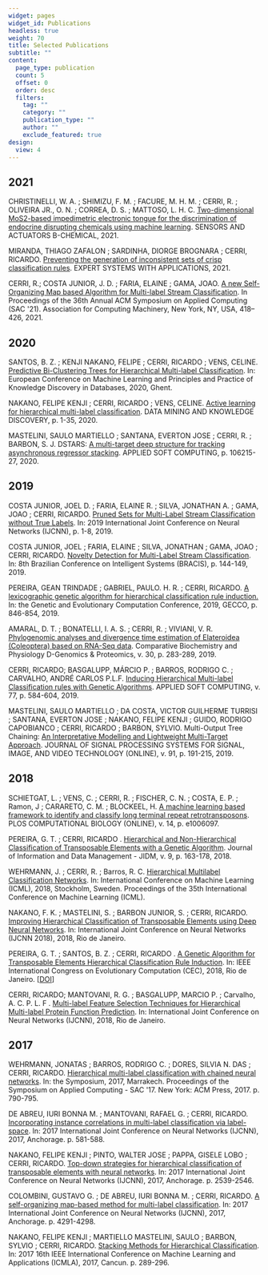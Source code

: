 ```yaml
---
widget: pages
widget_id: Publications
headless: true
weight: 70
title: Selected Publications
subtitle: ""
content:
  page_type: publication
  count: 5
  offset: 0
  order: desc
  filters:
    tag: ""
    category: ""
    publication_type: ""
    author: ""
    exclude_featured: true
design:
  view: 4
---
```

## 2021

CHRISTINELLI, W. A. ; SHIMIZU, F. M. ; FACURE, M. H. M. ; CERRI, R. ; OLIVEIRA JR., O. N. ; CORREA, D. S. ; MATTOSO, L. H. C. [Two-dimensional MoS2-based impedimetric electronic tongue for the discrimination of endocrine disrupting chemicals using machine learning](https://doi.org/10.1016/j.snb.2021.129696). SENSORS AND ACTUATORS B-CHEMICAL, 2021.

MIRANDA, THIAGO ZAFALON ; SARDINHA, DIORGE BROGNARA ; CERRI, RICARDO. [Preventing the generation of inconsistent sets of crisp classification rules](https://doi.org/10.1016/j.eswa.2020.113811). EXPERT SYSTEMS WITH APPLICATIONS, 2021.

CERRI, R.; COSTA JUNIOR, J. D. ; FARIA, ELAINE ; GAMA, JOAO. [A new Self-Organizing Map based Algorithm for Multi-label Stream Classification](https://doi.org/10.1145/3412841.3441922). In Proceedings of the 36th Annual ACM Symposium on Applied Computing (SAC '21). Association for Computing Machinery, New York, NY, USA, 418–426, 2021.



## 2020

SANTOS, B. Z. ; KENJI NAKANO, FELIPE ; CERRI, RICARDO ; VENS, CELINE. [Predictive Bi-Clustering Trees for Hierarchical Multi-label Classification](http://dx.doi.org/10.1007/978-3-030-67664-3_42). In: European Conference on Machine Learning and Principles and Practice of Knowledge Discovery in Databases, 2020, Ghent.

NAKANO, FELIPE KENJI ; CERRI, RICARDO ; VENS, CELINE. [Active learning for hierarchical multi-label classification](http://dx.doi.org/10.1007/s10618-020-00704-w). DATA MINING AND KNOWLEDGE DISCOVERY, p. 1-35, 2020.

MASTELINI, SAULO MARTIELLO ; SANTANA, EVERTON JOSE ; CERRI, R. ; BARBON, S. J. DSTARS: [A multi-target deep structure for tracking asynchronous regressor stacking](http://dx.doi.org/10.1007/978-3-030-67664-3_42). APPLIED SOFT COMPUTING, p. 106215-27, 2020.



## 2019

COSTA JUNIOR, JOEL D. ; FARIA, ELAINE R. ; SILVA, JONATHAN A. ; GAMA, JOAO ; CERRI, RICARDO. [Pruned Sets for Multi-Label Stream Classification without True Labels](http://dx.doi.org/10.1109/IJCNN.2019.8851788). In: 2019 International Joint Conference on Neural Networks (IJCNN), p. 1-8, 2019.

COSTA JUNIOR, JOEL ; FARIA, ELAINE ; SILVA, JONATHAN ; GAMA, JOAO ; CERRI, RICARDO. [Novelty Detection for Multi-Label Stream Classification](http://dx.doi.org/10.1109/bracis.2019.00034). In: 8th Brazilian Conference on Intelligent Systems (BRACIS), p. 144-149, 2019.

PEREIRA, GEAN TRINDADE ; GABRIEL, PAULO. H. R. ; CERRI, RICARDO. [A lexicographic genetic algorithm for hierarchical classification rule induction.](http://dx.doi.org/10.1145/3321707.3321863) In: the Genetic and Evolutionary Computation Conference, 2019, GECCO, p. 846-854, 2019.

AMARAL, D. T. ; BONATELLI, I. A. S. ; CERRI, R. ; VIVIANI, V. R. [Phylogenomic analyses and divergence time estimation of Elateroidea (Coleoptera) based on RNA-Seq data](https://doi.org/10.1016/j.cbd.2019.04.001). Comparative Biochemistry and Physiology D-Genomics & Proteomics, v. 30, p. 283-289, 2019.

CERRI, RICARDO; BASGALUPP, MÁRCIO P. ; BARROS, RODRIGO C. ; CARVALHO, ANDRÉ CARLOS P.L.F. [Inducing Hierarchical Multi-label Classification rules with Genetic Algorithms](http://dx.doi.org/10.1016/j.asoc.2019.01.017). APPLIED SOFT COMPUTING, v. 77, p. 584-604, 2019.

MASTELINI, SAULO MARTIELLO ; DA COSTA, VICTOR GUILHERME TURRISI ; SANTANA, EVERTON JOSE ; NAKANO, FELIPE KENJI ; GUIDO, RODRIGO CAPOBIANCO ; CERRI, RICARDO ; BARBON, SYLVIO. Multi-Output Tree Chaining: [An Interpretative Modelling and Lightweight Multi-Target Approach](http://dx.doi.org/10.1007/s11265-018-1376-5). JOURNAL OF SIGNAL PROCESSING SYSTEMS FOR SIGNAL, IMAGE, AND VIDEO TECHNOLOGY (ONLINE), v. 91, p. 191-215, 2019.



## 2018

SCHIETGAT, L. ; VENS, C. ; CERRI, R. ; FISCHER, C. N. ; COSTA, E. P. ; Ramon, J ; CARARETO, C. M. ; BLOCKEEL, H. [A machine learning based framework to identify and classify long terminal repeat retrotransposons](https://doi.org/10.1371/journal.pcbi.1006097). PLOS COMPUTATIONAL BIOLOGY (ONLINE), v. 14, p. e1006097.

PEREIRA, G. T. ; CERRI, RICARDO . [Hierarchical and Non-Hierarchical Classification of Transposable Elements with a Genetic Algorithm](https://periodicos.ufmg.br/index.php/jidm/article/view/401). Journal of Information and Data Management - JIDM, v. 9, p. 163-178, 2018.

WEHRMANN, J. ; CERRI, R. ; Barros, R. C. [Hierarchical Multilabel Classification Networks](http://proceedings.mlr.press/v80/wehrmann18a.html). In: International Conference on Machine Learning (ICML), 2018, Stockholm, Sweden. Proceedings of the 35th International Conference on Machine Learning (ICML).

NAKANO, F. K. ; MASTELINI, S. ; BARBON JUNIOR, S. ; CERRI, RICARDO. [Improving Hierarchical Classification of Transposable Elements using Deep Neural Networks](https://doi.org/10.1109/IJCNN.2018.8489461). In: International Joint Conference on Neural Networks (IJCNN 2018), 2018, Rio de Janeiro.

PEREIRA, G. T. ; SANTOS, B. Z. ; CERRI, RICARDO . [A Genetic Algorithm for Transposable Elements Hierarchical Classification Rule Induction](https://doi.org/10.1109/CEC.2018.8477642). In: IEEE International Congress on Evolutionary Computation (CEC), 2018, Rio de Janeiro. [](http://www.biomal.ufscar.br/publications.html#)[[DOI](https://doi.org/10.1109/CEC.2018.8477642)]

CERRI, RICARDO; MANTOVANI, R. G. ; BASGALUPP, MARCIO P. ; Carvalho, A. C. P. L. F . [Multi-label Feature Selection Techniques for Hierarchical Multi-label Protein Function Prediction](https://doi.org/10.1109/IJCNN.2018.8489247). In: International Joint Conference on Neural Networks (IJCNN), 2018, Rio de Janeiro.



## 2017

WEHRMANN, JONATAS ; BARROS, RODRIGO C. ; DORES, SILVIA N. DAS ; CERRI, RICARDO. [Hierarchical multi-label classification with chained neural networks](http://dx.doi.org/10.1145/3019612.3019664). In: the Symposium, 2017, Marrakech. Proceedings of the Symposium on Applied Computing - SAC '17. New York: ACM Press, 2017. p. 790-795.

DE ABREU, IURI BONNA M. ; MANTOVANI, RAFAEL G. ; CERRI, RICARDO. [Incorporating instance correlations in multi-label classification via label-space](http://dx.doi.org/10.1109/IJCNN.2017.7965905). In: 2017 International Joint Conference on Neural Networks (IJCNN), 2017, Anchorage. p. 581-588.

NAKANO, FELIPE KENJI ; PINTO, WALTER JOSE ; PAPPA, GISELE LOBO ; CERRI, RICARDO. [Top-down strategies for hierarchical classification of transposable elements with neural networks](http://dx.doi.org/10.1109/IJCNN.2017.7966165). In: 2017 International Joint Conference on Neural Networks (IJCNN), 2017, Anchorage. p. 2539-2546.

COLOMBINI, GUSTAVO G. ; DE ABREU, IURI BONNA M. ; CERRI, RICARDO. [A self-organizing map-based method for multi-label classification](http://dx.doi.org/10.1109/IJCNN.2017.7966399). In: 2017 International Joint Conference on Neural Networks (IJCNN), 2017, Anchorage. p. 4291-4298.

NAKANO, FELIPE KENJI ; MARTIELLO MASTELINI, SAULO ; BARBON, SYLVIO ; CERRI, RICARDO. [Stacking Methods for Hierarchical Classification](http://dx.doi.org/10.1109/icmla.2017.0-145). In: 2017 16th IEEE International Conference on Machine Learning and Applications (ICMLA), 2017, Cancun. p. 289-296.